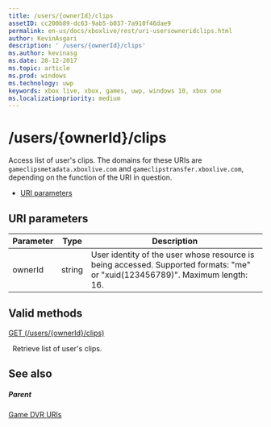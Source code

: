 ```yaml
---
title: /users/{ownerId}/clips
assetID: cc200b89-dc63-9ab5-b037-7a910f46dae9
permalink: en-us/docs/xboxlive/rest/uri-usersowneridclips.html
author: KevinAsgari
description: ' /users/{ownerId}/clips'
ms.author: kevinasg
ms.date: 20-12-2017
ms.topic: article
ms.prod: windows
ms.technology: uwp
keywords: xbox live, xbox, games, uwp, windows 10, xbox one
ms.localizationpriority: medium
---
```



# /users/{ownerId}/clips
Access list of user's clips. 
The domains for these URIs are `gameclipsmetadata.xboxlive.com` and `gameclipstransfer.xboxlive.com`, depending on the function of the URI in question.
 
  * [URI parameters](#ID4EX)
 
<a id="ID4EX"></a>

 
## URI parameters
 
| Parameter| Type| Description| 
| --- | --- | --- | 
| ownerId| string| User identity of the user whose resource is being accessed. Supported formats: "me" or "xuid(123456789)". Maximum length: 16.| 
  
<a id="ID4EVB"></a>

 
## Valid methods

[GET (/users/{ownerId}/clips)](uri-usersowneridclipsget.md)

&nbsp;&nbsp;Retrieve list of user's clips.
 
<a id="ID4E6B"></a>

 
## See also
 
<a id="ID4EBC"></a>

 
##### Parent 

[Game DVR URIs](atoc-reference-dvr.md)

   
